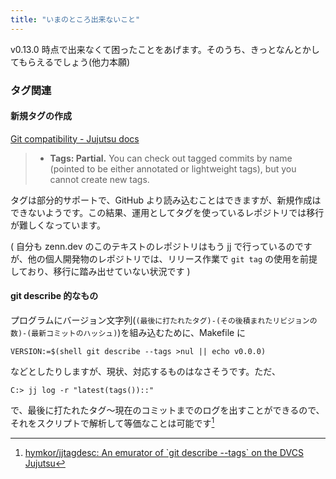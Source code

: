 ```yaml
---
title: "いまのところ出来ないこと"
---
```

v0.13.0 時点で出来なくて困ったことをあげます。そのうち、きっとなんとかしてもらえるでしょう(他力本願)

### タグ関連

#### 新規タグの作成

[Git compatibility - Jujutsu docs](https://martinvonz.github.io/jj/v0.13.0/git-compatibility/#supported-features)
> * **Tags: Partial.** You can check out tagged commits by name (pointed to be either annotated or lightweight tags), but you cannot create new tags.

タグは部分的サポートで、GitHub より読み込むことはできますが、新規作成はできないようです。この結果、運用としてタグを使っているレポジトリでは移行が難しくなっています。

( 自分も zenn.dev のこのテキストのレポジトリはもう jj で行っているのですが、他の個人開発物のレポジトリでは、リリース作業で `git tag` の使用を前提しており、移行に踏み出せていない状況です )

#### git describe 的なもの

プログラムにバージョン文字列(`(最後に打たれたタグ)-(その後積まれたリビジョンの数)-(最新コミットのハッシュ)`)を組み込むために、Makefile に

```
VERSION:=$(shell git describe --tags >nul || echo v0.0.0)
```

などとしたりしますが、現状、対応するものはなさそうです。ただ、

```
C:> jj log -r "latest(tags())::"
```

で、最後に打たれたタグ〜現在のコミットまでのログを出すことができるので、それをスクリプトで解析して等価なことは可能です[^jjtagdesc]

[^jjtagdesc]: [hymkor/jjtagdesc: An emurator of \`git describe --tags\` on the DVCS Jujutsu](https://github.com/hymkor/jjtagdesc)
